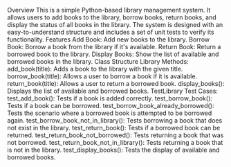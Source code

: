 Overview
This is a simple Python-based library management system. It allows users to add books to the library, borrow books, return books, and display the status of all books in the library.
The system is designed with an easy-to-understand structure and includes a set of unit tests to verify its functionality.
Features
Add Book: Add new books to the library.
Borrow Book: Borrow a book from the library if it's available.
Return Book: Return a borrowed book to the library.
Display Books: Show the list of available and borrowed books in the library.
Class Structure
Library
Methods:
add_book(title): Adds a book to the library with the given title.
borrow_book(title): Allows a user to borrow a book if it is available.
return_book(title): Allows a user to return a borrowed book.
display_books(): Displays the list of available and borrowed books.
TestLibrary
Test Cases:
test_add_book(): Tests if a book is added correctly.
test_borrow_book(): Tests if a book can be borrowed.
test_borrow_book_already_borrowed(): Tests the scenario where a borrowed book is attempted to be borrowed again.
test_borrow_book_not_in_library(): Tests borrowing a book that does not exist in the library.
test_return_book(): Tests if a borrowed book can be returned.
test_return_book_not_borrowed(): Tests returning a book that was not borrowed.
test_return_book_not_in_library(): Tests returning a book that is not in the library.
test_display_books(): Tests the display of available and borrowed books.
